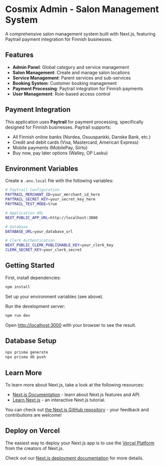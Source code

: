# Cosmix Admin - Salon Management System

A comprehensive salon management system built with Next.js, featuring Paytrail payment integration for Finnish businesses.

## Features

- **Admin Panel**: Global category and service management
- **Salon Management**: Create and manage salon locations
- **Service Management**: Parent services and sub-services
- **Booking System**: Customer booking management
- **Payment Processing**: Paytrail integration for Finnish payments
- **User Management**: Role-based access control

## Payment Integration

This application uses **Paytrail** for payment processing, specifically designed for Finnish businesses. Paytrail supports:

- All Finnish online banks (Nordea, Osuuspankki, Danske Bank, etc.)
- Credit and debit cards (Visa, Mastercard, American Express)
- Mobile payments (MobilePay, Siirto)
- Buy now, pay later options (Walley, OP Lasku)

## Environment Variables

Create a `.env.local` file with the following variables:

```bash
# Paytrail Configuration
PAYTRAIL_MERCHANT_ID=your_merchant_id_here
PAYTRAIL_SECRET_KEY=your_secret_key_here
PAYTRAIL_TEST_MODE=true

# Application URL
NEXT_PUBLIC_APP_URL=http://localhost:3000

# Database
DATABASE_URL=your_database_url

# Clerk Authentication
NEXT_PUBLIC_CLERK_PUBLISHABLE_KEY=your_clerk_key
CLERK_SECRET_KEY=your_clerk_secret
```

## Getting Started

First, install dependencies:

```bash
npm install
```

Set up your environment variables (see above).

Run the development server:

```bash
npm run dev
```

Open [http://localhost:3000](http://localhost:3000) with your browser to see the result.

## Database Setup

```bash
npx prisma generate
npx prisma db push
```

## Learn More

To learn more about Next.js, take a look at the following resources:

- [Next.js Documentation](https://nextjs.org/docs) - learn about Next.js features and API.
- [Learn Next.js](https://nextjs.org/learn) - an interactive Next.js tutorial.

You can check out [the Next.js GitHub repository](https://github.com/vercel/next.js/) - your feedback and contributions are welcome!

## Deploy on Vercel

The easiest way to deploy your Next.js app is to use the [Vercel Platform](https://vercel.com/new?utm_medium=default-template&filter=next.js&utm_source=create-next-app&utm_campaign=create-next-app-readme) from the creators of Next.js.

Check out our [Next.js deployment documentation](https://nextjs.org/docs/deployment) for more details.

